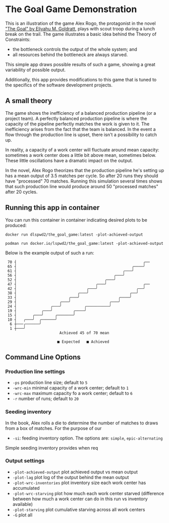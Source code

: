 # The Goal Game Demonstration

This is an illustration of the game Alex Rogo, the protagonist in the novel 
["The Goal" by  Eliyahu M. Goldratt](https://en.wikipedia.org/wiki/The_Goal_(novel)), plays with scout troop
during a lunch break on the trail. The game illustrates a basic idea behind the Theory of Constraints:
- the bottleneck controls the output of the whole system; and
- all resources behind the bottleneck are always starved.

This simple app draws possible results of such a game, showing a great variability of possible output.

Additionally, this app provides modifications to this game that is tuned to the specifics of 
the software development projects.

## A small theory
The game shows the inefficiency of a balanced production pipeline (or a project team). A perfectly balanced
production pipeline is where the capacity of the pipeline perfectly matches the work is given to it. 
The inefficiency arises from the fact
that the team is balanced. In the event a flow through the production line is upset, there isn't a possibility to
catch up.

In reality, a capacity of a work center will fluctuate around mean capacity: sometimes a work center does a little bit
above mean, sometimes below. These little oscillations have a dramatic impact on the output.

In the novel, Alex Rogo theorizes that the production pipeline he's setting up has a mean output of 3.5 matches
per cycle. So after 20 runs they should have "processed" 70 matches. Running this simulation several times
shows that such production line would produce around 50 "processed matches" after 20 cycles.

## Running this app in container
You can run this container in container indicating desired plots to be produced:
```shell
docker run dlspwd2/the_goal_game:latest -plot-achieved-output
```
```shell
podman run docker.io/lspwd2/the_goal_game:latest -plot-achieved-output
```
Below is the example output of such a run:
```
 70 ┤                                                        ╭──
 65 ┤                                                   ╭────╯
 61 ┤                                               ╭───╯
 56 ┤                                           ╭───╯
 52 ┤                                       ╭───╯
 47 ┤                                   ╭───╯                ╭──
 42 ┤                               ╭───╯                 ╭──╯
 38 ┤                           ╭───╯                  ╭──╯
 33 ┤                       ╭───╯                 ╭────╯
 29 ┤                   ╭───╯                 ╭───╯
 24 ┤               ╭───╯          ╭──────────╯
 19 ┤           ╭───╯         ╭────╯
 15 ┤       ╭───╯     ╭───────╯
 10 ┤   ╭───╯  ╭──────╯
  6 ┼───╭──────╯
  1 ┼───╯
                        Achieved 45 of 70 mean

                       ■ Expected   ■ Achieved
```
## Command Line Options

### Production line settings
- `-ps` production line size; default to `5`
- `-wrc-min` minimal capacity of a work center; default to `1`
- `-wrc-max` maximum capacity fo a work center; default to `6`
- `-r` number of runs; default to `20`

### Seeding inventory

In the book, Alex rolls a die to determine the number of matches to draws from a box of matches.
For the purpose of our 

- `-si`: feeding inventory option. The options are: `simple`, `epic-alternating`

Simple seeding inventory provides when req

### Output settings
- `-plot-achieved-output` plot achieved output vs mean output
- `-plot-lag` plot log of the output behind the mean output
- `-plot-wrc-inventories` plot inventory size each work center has accumulated
- `-plot-wrc-starving` plot how much each work center starved (difference between how much a work center can
   do in this run vs inventory available)
- `-plot-starving` plot cumulative starving across all work centers
- `-G` plot all
